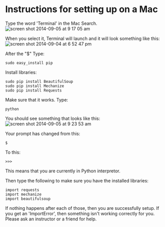 # Instructions for setting up on a Mac

Type the word 'Terminal' in the Mac Search.
![screen shot 2014-09-05 at 9 17 05 am](https://cloud.githubusercontent.com/assets/166734/4166023/736b4c6c-3507-11e4-87ca-1d625d7fac04.png)

When you select it, Terminal will launch and it will look something like this:
![screen shot 2014-09-04 at 6 52 47 pm](https://cloud.githubusercontent.com/assets/166734/4166081/24b86e8c-3508-11e4-9155-d833dada79d6.png)

After the "$" Type:
```
sudo easy_install pip
```

Install libraries:
```
sudo pip install BeautifulSoup
sudo pip install Mechanize
sudo pip install Requests
```

Make sure that it works. Type:
```
python
```

You should see something that looks like this:
![screen shot 2014-09-05 at 9 23 53 am](https://cloud.githubusercontent.com/assets/166734/4166096/49b2a63a-3508-11e4-8f0f-aefab7ae32ff.png)


Your prompt has changed from this:
```
$
```
To this:
```
>>>
```
This means that you are currently in Python interpretor.

Then type the following to make sure you have the installed libraries:
```
import requests
import mechanize
import beautifulsoup
```

If nothing happens after each of those, then you are successfully setup. If you get an 'ImportError', then something isn't working correctly for you. Please ask an instructor or a friend for help.





